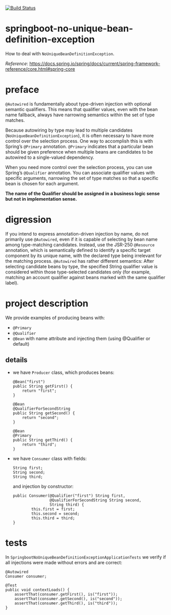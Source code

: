 [![Build Status](https://travis-ci.com/mtumilowicz/springboot-no-unique-bean-definition-exception.svg?branch=master)](https://travis-ci.com/mtumilowicz/springboot-no-unique-bean-definition-exception)

# springboot-no-unique-bean-definition-exception
How to deal with `NoUniqueBeanDefinitionException`.

_Reference_: https://docs.spring.io/spring/docs/current/spring-framework-reference/core.html#spring-core

# preface
`@Autowired` is fundamentally about type-driven injection with 
optional semantic qualifiers. This means that qualifier values, 
even with the bean name fallback, always have narrowing semantics 
within the set of type matches. 

Because autowiring by type may lead to multiple candidates
(`NoUniqueBeanDefinitionException`), 
it is often necessary to have more control over the selection 
process. One way to accomplish this is with Spring’s `@Primary` 
annotation. `@Primary` indicates that a particular bean should 
be given preference when multiple beans are candidates to be 
autowired to a single-valued dependency.

When you need more control over the selection process, 
you can use Spring’s `@Qualifier` annotation. You can associate 
qualifier values with specific arguments, narrowing the set of 
type matches so that a specific bean is chosen for each argument. 

**The name of the Qualifier should be assigned in a 
business logic sense but not in implementation sense.** 

# digression
If you intend to express annotation-driven injection by name, 
do not primarily use `@Autowired`, even if it is capable of selecting by 
bean name among type-matching candidates. Instead, use the JSR-250 
`@Resource` annotation, which is semantically defined to identify a specific 
target component by its unique name, with the declared type being irrelevant 
for the matching process. `@Autowired` has rather different semantics: After 
selecting candidate beans by type, the specified String qualifier value is 
considered within those type-selected candidates only (for example, matching an 
account qualifier against beans marked with the same qualifier label).

# project description
We provide examples of producing beans with:
* `@Primary`
* `@Qualifier`
* `@Bean` with name attribute
and injecting them (using @Qualifier or default)

## details
* we have `Producer` class, which produces beans:
    ```
    @Bean("first")
    public String getFirst() {
        return "first";
    }

    @Bean
    @QualifierForSecondString
    public String getSecond() {
        return "second";
    }
    
    @Bean
    @Primary
    public String getThird() {
        return "third";
    }    
    ```
* we have `Consumer` class with fields:
    ```
    String first;
    String second;
    String third;    
    ```
    and injection by constructor:
    ```
    public Consumer(@Qualifier("first") String first, 
                    @QualifierForSecondString String second,
                    String third) {
            this.first = first;
            this.second = second;
            this.third = third;
    }    
    ```
# tests
In `SpringbootNoUniqueBeanDefinitionExceptionApplicationTests` we 
verify if all injections were made without errors and are correct:
```
@Autowired
Consumer consumer;

@Test
public void contextLoads() {
    assertThat(consumer.getFirst(), is("first"));
    assertThat(consumer.getSecond(), is("second"));
    assertThat(consumer.getThird(), is("third"));
}
```